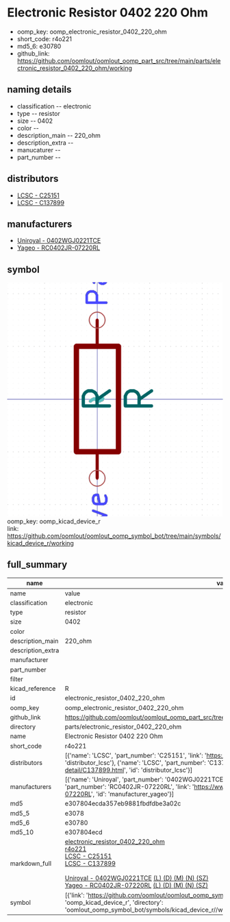 # Electronic Resistor 0402 220 Ohm

  
* oomp_key: oomp_electronic_resistor_0402_220_ohm 
* short_code: r4o221
* md5_6: e30780  
* github_link: https://github.com/oomlout/oomlout_oomp_part_src/tree/main/parts/electronic_resistor_0402_220_ohm/working  
## naming details
* classification -- electronic
* type -- resistor
* size -- 0402
* color -- 
* description_main -- 220_ohm
* description_extra -- 
* manucaturer -- 
* part_number -- 

## distributors
* [LCSC - C25151](https://lcsc.com/product-detail/C25151.html)  
* [LCSC - C137899](https://lcsc.com/product-detail/C137899.html)  

## manufacturers
* [Uniroyal - 0402WGJ0221TCE]()  
* [Yageo - RC0402JR-07220RL](https://www.yageo.com/en/Chart/Download/pdf/RC0402JR-07220RL)  

## symbol

![](symbol/0/working/working_600.png)  
oomp_key: oomp_kicad_device_r  
link: https://github.com/oomlout/oomlout_oomp_symbol_bot/tree/main/symbols/kicad_device_r/working  


## full_summary
| name | value | 
| --- | --- | 
| name | value | 
| classification | electronic | 
| type | resistor | 
| size | 0402 | 
| color |  | 
| description_main | 220_ohm | 
| description_extra |  | 
| manufacturer |  | 
| part_number |  | 
| filter |  | 
| kicad_reference | R | 
| id | electronic_resistor_0402_220_ohm | 
| oomp_key | oomp_electronic_resistor_0402_220_ohm | 
| github_link | https://github.com/oomlout/oomlout_oomp_part_src/tree/main/parts/electronic_resistor_0402_220_ohm/working | 
| directory | parts/electronic_resistor_0402_220_ohm | 
| name | Electronic Resistor 0402 220 Ohm | 
| short_code | r4o221 | 
| distributors | [{'name': 'LCSC', 'part_number': 'C25151', 'link': 'https://lcsc.com/product-detail/C25151.html', 'id': 'distributor_lcsc'}, {'name': 'LCSC', 'part_number': 'C137899', 'link': 'https://lcsc.com/product-detail/C137899.html', 'id': 'distributor_lcsc'}] | 
| manufacturers | [{'name': 'Uniroyal', 'part_number': '0402WGJ0221TCE', 'link': '', 'id': 'manufacturer_uniroyal'}, {'name': 'Yageo', 'part_number': 'RC0402JR-07220RL', 'link': 'https://www.yageo.com/en/Chart/Download/pdf/RC0402JR-07220RL', 'id': 'manufacturer_yageo'}] | 
| md5 | e307804ecda357eb9881fbdfdbe3a02c | 
| md5_5 | e3078 | 
| md5_6 | e30780 | 
| md5_10 | e307804ecd | 
| markdown_full | [electronic_resistor_0402_220_ohm](https://github.com/oomlout/oomlout_oomp_part_src/tree/main/parts/electronic_resistor_0402_220_ohm/working)<br>[r4o221](https://github.com/oomlout/oomlout_oomp_part_src/tree/main/parts/electronic_resistor_0402_220_ohm/working)<br>[LCSC - C25151<br>](https://lcsc.com/product-detail/C25151.html)[LCSC - C137899<br>](https://lcsc.com/product-detail/C137899.html)<br>[Uniroyal - 0402WGJ0221TCE]() [(L)  ](https://www.lcsc.com/search?q=0402WGJ0221TCE)[(D)  ](https://www.digikey.com/en/products?,keywords=0402WGJ0221TCE)[(M)  ](https://www.mouser.com/Search/Refine?Keyword=0402WGJ0221TCE)[(N)  ](https://www.newark.com/search?st=0402WGJ0221TCE)[(SZ)  ](https://so.szlcsc.com/global.html?k=0402WGJ0221TCE)<br>[Yageo - RC0402JR-07220RL](https://www.yageo.com/en/Chart/Download/pdf/RC0402JR-07220RL) [(L)  ](https://www.lcsc.com/search?q=RC0402JR-07220RL)[(D)  ](https://www.digikey.com/en/products?,keywords=RC0402JR-07220RL)[(M)  ](https://www.mouser.com/Search/Refine?Keyword=RC0402JR-07220RL)[(N)  ](https://www.newark.com/search?st=RC0402JR-07220RL)[(SZ)  ](https://so.szlcsc.com/global.html?k=RC0402JR-07220RL)<br> | 
| symbol | [{'link': 'https://github.com/oomlout/oomlout_oomp_symbol_bot/tree/main/symbols/kicad_device_r', 'oomp_key': 'oomp_kicad_device_r', 'directory': 'oomlout_oomp_symbol_bot/symbols/kicad_device_r//working/working.kicad_sym'}] | 
